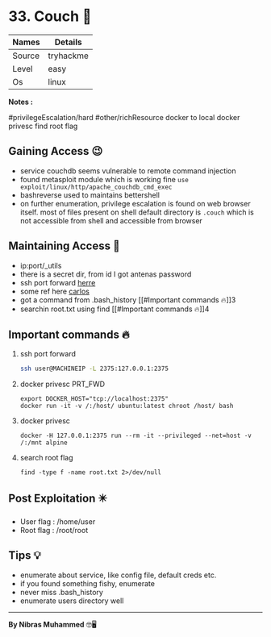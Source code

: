 # 33. Couch 🧭
Names | Details
--------|-----
Source | tryhackme
Level | easy
Os | linux

**Notes :**

#privilegeEscalation/hard 
#other/richResource 
docker to local
docker privesc
find root flag

## Gaining Access 😉
- service couchdb seems vulnerable to remote command injection
- found metasploit module which is working fine `use exploit/linux/http/apache_couchdb_cmd_exec`
- bashreverse used to maintains bettershell
- on further enumeration, privilege escalation is found on web browser itself. most of files present on shell default directory is `.couch` which is not accessible from shell and accessible from browser



## Maintaining Access 🥷
- ip:port/\_utils 
- there is a secret dir, from id I got antenas password
- ssh port forward [herre](https://www.tecmint.com/create-ssh-tunneling-port-forwarding-in-linux/)
- some ref here [carlos](https://book.hacktricks.xyz/pentesting/2375-pentesting-docker#basic-information)
- got a command from .bash_history [[#Important commands 🔥]]3
- searchin root.txt using find [[#Important commands 🔥]]4


## Important commands 🔥
1. ssh port forward
	```bash
	ssh user@MACHINEIP -L 2375:127.0.0.1:2375
	```
2. docker privesc PRT_FWD
	```
	export DOCKER_HOST="tcp://localhost:2375"
	docker run -it -v /:/host/ ubuntu:latest chroot /host/ bash
	```
3. docker privesc
	```
	docker -H 127.0.0.1:2375 run --rm -it --privileged --net=host -v /:/mnt alpine
	```
4. search root flag
	```
	find -type f -name root.txt 2>/dev/null
	```
## Post Exploitation ✴️
- User flag : /home/user
- Root flag : /root/root
## Tips 💡
- enumerate about service, like config file, default creds etc.
- if you found something fishy, enumerate
- never miss .bash_history
- enumerate users directory well


--------------------------------
**By Nibras Muhammed** 🤓🖥️







